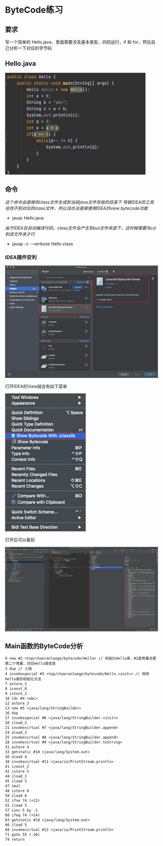 # ByteCode练习

## 要求

写一个简单的 Hello.java，里面需要涉及基本类型，四则运行，if 和 for，然后自己分析一下对应的字节码

## Hello.java

![img.png](md-img/code.png)

## 命令

*这个命令会直接将class文件生成到当前java文件存放的目录下*
*导致IDEA的工具会找不到对应的class文件，所以没办法直接使用IDEA的view bytecode功能*
- javac Hello.java

*由于IDEA在自动编译代码，class文件会产生到out文件夹底下，这时候需要先cd到该文件夹才行*
- javap -c --verbose Hello.class

### IDEA插件安利

![img.png](md-img/plugin.png)

打开IDEA的View就会有如下菜单

![img.png](md-img/view.png)

打开后可以看到

![img.png](md-img/jclasslib.png)

## Main函数的ByteCode分析

```text
0 new #2 <top/chaoranlaoge/bytecode/Hello> // 初始化Hello类，#2是常量池里第二个常量，对应Hello类信息
3 dup // 入栈
4 invokespecial #3 <top/chaoranlaoge/bytecode/Hello.<init>> // 调用Hello类的初始化方法
7 astore_1 
8 iconst_0
9 istore_2
10 ldc #4 <abc>
12 astore_3
13 new #5 <java/lang/StringBuilder>
16 dup
17 invokespecial #6 <java/lang/StringBuilder.<init>>
20 iload_2
21 invokevirtual #7 <java/lang/StringBuilder.append>
24 aload_3
25 invokevirtual #8 <java/lang/StringBuilder.append>
28 invokevirtual #9 <java/lang/StringBuilder.toString>
31 astore 4
33 getstatic #10 <java/lang/System.out>
36 aload 4
38 invokevirtual #11 <java/io/PrintStream.println>
41 iconst_2
42 istore 5
44 iload_2
45 iload 5
47 imul
48 istore 6
50 iload 6
52 ifne 74 (+22)
55 iload 5
57 iinc 5 by -1
60 ifeq 74 (+14)
63 getstatic #10 <java/lang/System.out>
66 iload 5
68 invokevirtual #12 <java/io/PrintStream.println>
71 goto 55 (-16)
74 return
```

